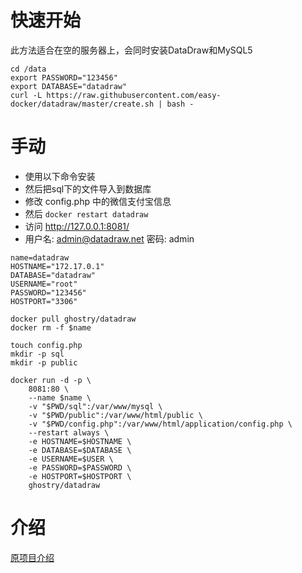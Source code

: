 # 快速开始
此方法适合在空的服务器上，会同时安装DataDraw和MySQL5
```
cd /data
export PASSWORD="123456"
export DATABASE="datadraw"
curl -L https://raw.githubusercontent.com/easy-docker/datadraw/master/create.sh | bash -
```

# 手动
 - 使用以下命令安装
 - 然后把sql下的文件导入到数据库
 - 修改 config.php 中的微信支付宝信息
 - 然后 `docker restart datadraw`
 - 访问 http://127.0.0.1:8081/
 - 用户名: admin@datadraw.net 密码: admin
```
name=datadraw
HOSTNAME="172.17.0.1"
DATABASE="datadraw"
USERNAME="root"
PASSWORD="123456"
HOSTPORT="3306"

docker pull ghostry/datadraw
docker rm -f $name

touch config.php
mkdir -p sql
mkdir -p public

docker run -d -p \
    8081:80 \
    --name $name \
    -v "$PWD/sql":/var/www/mysql \
    -v "$PWD/public":/var/www/html/public \
    -v "$PWD/config.php":/var/www/html/application/config.php \
    --restart always \
    -e HOSTNAME=$HOSTNAME \
    -e DATABASE=$DATABASE \
    -e USERNAME=$USER \
    -e PASSWORD=$PASSWORD \
    -e HOSTPORT=$HOSTPORT \
    ghostry/datadraw
```
# 介绍
[原项目介绍](https://github.com/zxhm001/DataDraw#readme)
